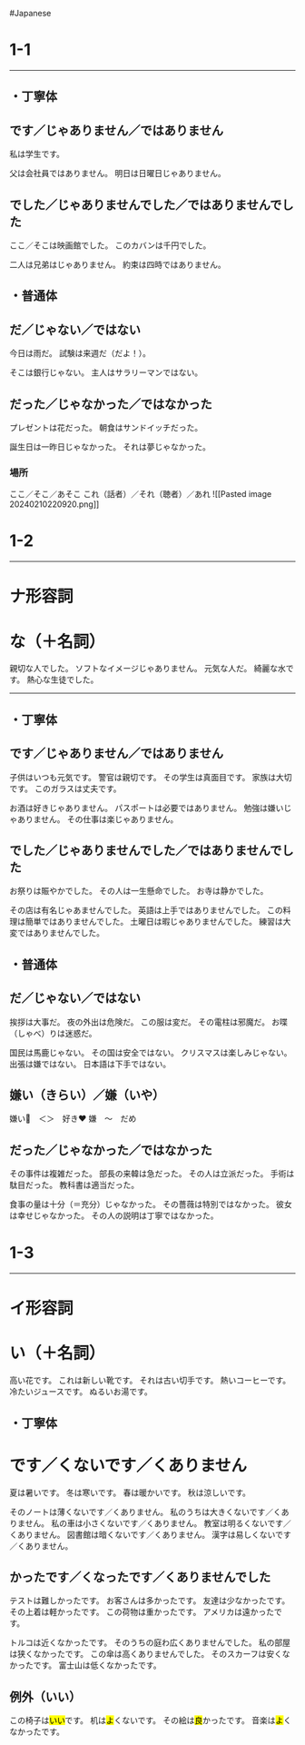 #Japanese

# 1-1
---

## ・丁寧体

## です／じゃありません／ではありません

私は学生です。

父は会社員ではありません。
明日は日曜日じゃありません。

## でした／じゃありませんでした／ではありませんでした

ここ／そこは映画館でした。
このカバンは千円でした。

二人は兄弟はじゃありません。
約束は四時ではありません。

## ・普通体

## だ／じゃない／ではない

今日は雨だ。
試験は来週だ（だよ！）。

そこは銀行じゃない。
主人はサラリーマンではない。

## だった／じゃなかった／ではなかった

プレゼントは花だった。
朝食はサンドイッチだった。

誕生日は一昨日じゃなかった。
それは夢じゃなかった。

### 場所

ここ／そこ／あそこ
これ（話者）／それ（聴者）／あれ
![[Pasted image 20240210220920.png]]


# 1-2
---

# ナ形容詞

# な（＋名詞）

親切な人でした。
ソフトなイメージじゃありません。
元気な人だ。
綺麗な水です。
熱心な生徒でした。

---

## ・丁寧体

## です／じゃありません／ではありません

子供はいつも元気です。
警官は親切です。
その学生は真面目です。
家族は大切です。
このガラスは丈夫です。

お酒は好きじゃありません。
パスポートは必要ではありません。
勉強は嫌いじゃありません。
その仕事は楽じゃありません。

## でした／じゃありませんでした／ではありませんでした

お祭りは賑やかでした。
その人は一生懸命でした。
お寺は静かでした。

その店は有名じゃあませんでした。
英語は上手ではありませんでした。
この料理は簡単ではありませんでした。
土曜日は暇じゃありませんでした。
練習は大変ではありませんでした。

## ・普通体

## だ／じゃない／ではない

挨拶は大事だ。
夜の外出は危険だ。
この服は変だ。
その電柱は邪魔だ。
お喋（しゃべ）りは迷惑だ。

国民は馬鹿じゃない。
その国は安全ではない。
クリスマスは楽しみじゃない。
出張は嫌ではない。
日本語は下手ではない。

## 嫌い（きらい）／嫌（いや）

嫌い🤢　＜＞　好き❤️
嫌　〜　だめ

## だった／じゃなかった／ではなかった

その事件は複雑だった。
部長の来韓は急だった。
その人は立派だった。
手術は駄目だった。
教科書は適当だった。

食事の量は十分（＝充分）じゃなかった。
その薔薇は特別ではなかった。
彼女は幸せじゃなかった。
その人の説明は丁寧ではなかった。

# 1-3

---

# イ形容詞

# い（＋名詞）

高い花です。
これは新しい靴です。
それは古い切手です。
熱いコーヒーです。
冷たいジュースです。
ぬるいお湯です。

## ・丁寧体

# です／くないです／くありません

夏は暑いです。
冬は寒いです。
春は暖かいです。
秋は涼しいです。

そのノートは薄くないです／くありません。
私のうちは大きくないです／くありません。
私の車は小さくないです／くありません。
教室は明るくないです／くありません。
図書館は暗くないです／くありません。
漢字は易しくないです／くありません。

## かったです／くなったです／くありませんでした

テストは難しかったです。
お客さんは多かったです。
友達は少なかったです。
その上着は軽かったです。
この荷物は重かったです。
アメリカは遠かったです。

トルコは近くなかったです。
そのうちの庭わ広くありませんでした。
私の部屋は狭くなかったです。
この傘は高くありませんでした。
そのスカーフは安くなかったです。
富士山は低くなかったです。

## 例外（いい）

この椅子は<mark class="hltr-cyan">いい</mark>です。
机は<mark class="hltr-green">よ</mark>くないです。
その絵は<mark class="hltr-green">良</mark>かったです。
音楽は<mark class="hltr-green">よ</mark>くなかったです。



